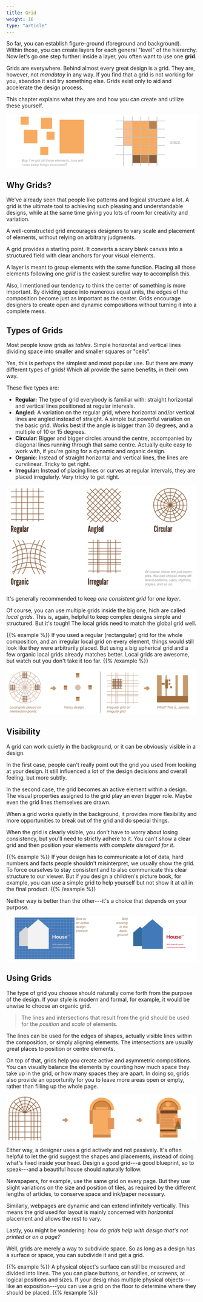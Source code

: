 ```yaml
---
title: Grid
weight: 16
type: "article"
---
```


So far, you can establish figure-ground (foreground and background). Within those, you can create layers for each general "level" of the hierarchy. Now let's go one step further: inside a layer, you often want to use one **grid**.

Grids are everywhere. Behind almost every great design is a grid. They are, however, not _mandatoy_ in any way. If you find that a grid is not working for you, abandon it and try something else. Grids exist only to aid and accelerate the design process.

This chapter explains what they are and how you can create and utilize these yourself.

![Overview of grids in design.](DesignGridsOverview.webp)

## Why Grids?

We've already seen that people like patterns and logical structure a lot. A grid is the ultimate tool to achieving such pleasing and understandable designs, while at the same time giving you lots of room for creativity and variation.

A well-constructed grid encourages designers to vary scale and placement of elements, without relying on arbitrary judgments.

A grid provides a starting point. It converts a scary blank canvas into a structured field with clear anchors for your visual elements. 

A layer is meant to group elements with the same function. Placing all those elements following one _grid_ is the easiest surefire way to accomplish this.

Also, I mentioned our tendency to think the center of something is more important. By dividing space into numerous equal units, the edges of the composition become just as important as the center. Grids encourage designers to create open and dynamic compositions without turning it into a complete mess.

## Types of Grids

Most people know grids as _tables_. Simple horizontal and vertical lines dividing space into smaller and smaller squares or "cells". 

Yes, this is perhaps the simplest and most popular use. But there are many different types of grids! Which all provide the same benefits, in their own way.

These five types are:

-   **Regular:** The type of grid everybody is familiar with: straight horizontal and vertical lines positioned at regular intervals.
-   **Angled:** A variation on the regular grid, where horizontal and/or vertical lines are angled instead of straight. A simple but powerful variation on the basic grid. Works best if the angle is bigger than 30 degrees, and a multiple of 10 or 15 degrees.
-   **Circular**: Bigger and bigger circles around the centre, accompanied by diagonal lines running through that same centre. Actually quite easy to work with, if you're going for a dynamic and organic design.
-   **Organic**: Instead of straight horizontal and vertical lines, the lines are curvilinear. Tricky to get right.
-   **Irregular:** Instead of placing lines or curves at regular intervals, they are placed irregularly. Very tricky to get right.

![Examples of different grid types.](DesignGridsTypes.webp)

It's generally recommended to keep _one consistent grid_ for _one layer_.

Of course, you can use multiple grids inside the big one, hich are called *local grids*. This is, again, helpful to keep complex designs simple and structured. But it's tough! The local grids need to match the global grid well. 

{{% example %}}
If you used a regular (rectangular) grid for the whole composition, and an irregular local grid on every element, things would still look like they were arbitrarily placed. But using a big spherical grid and a few organic local grids already matches better. Local grids are awesome, but watch out you don't take it too far.
{{% /example %}}

![Examples of local grids (within grids).](DesignGridsLocal.webp)

## Visibility

A grid can work quietly in the background, or it can be obviously visible in a design. 

In the first case, people can't really point out the grid you used from looking at your design. It still influenced a lot of the design decisions and overall feeling, but more subtly.

In the second case, the grid becomes an active element within a design. The visual properties assigned to the grid play an even bigger role. Maybe even the grid lines themselves are drawn.

When a grid works quietly in the background, it provides more flexibility and more opportunities to break out of the grid and do special things. 

When the grid is clearly visible, you don't have to worry about losing consistency, but you'll need to strictly adhere to it. You can't show a clear grid and then position your elements _with complete disregard for it_.

{{% example %}}
If your design has to communicate a lot of data, hard numbers and facts people shouldn't misinterpret, we usually show the grid. To force ourselves to stay consistent and to also communicate this clear structure to our viewer. But if you design a children's picture book, for example, you can use a simple grid to help yourself but not show it at _all_ in the final product.
{{% /example %}}

Neither way is better than the other---it's a choice that depends on your purpose.

![Example of visibility of grids.](DesignGridsVisibility.webp)

## Using Grids

The type of grid you choose should naturally come forth from the purpose of the design. If your style is modern and formal, for example, it would be unwise to choose an organic grid.

> The lines and intersections that result from the grid should be used for the *position* and *scale* of elements. 

The lines can be used for the edges of shapes, actually visible lines within the composition, or simply aligning elements. The intersections are usually great places to position or centre elements.

On top of that, grids help you create active and asymmetric compositions. You can visually balance the elements by counting how much space they take up in the grid, or how many spaces they are apart. In doing so, grids also provide an opportunity for you to leave more areas open or empty, rather than filling up the whole page.

![Example of actually _using_ a grid.](DesignGridsUsageExample.webp)

Either way, a designer uses a grid actively and not passively. It's often helpful to let the grid suggest the shapes and placements, instead of doing what's fixed inside your head. Design a good grid---a good blueprint, so to speak---and a beautiful house should naturally follow.

Newspapers, for example, use the same grid on every page. But they use slight variations on the size and position of tiles, as required by the different lengths of articles, to conserve space and ink/paper necessary. 

Similarly, webpages are dynamic and can extend infinitely vertically. This means the grid used for layout is mainly concerned with *horizontal* placement and allows the rest to vary.

Lastly, you might be wondering: *how do grids help with design that's not printed or on a page?* 

Well, grids are merely a way to subdivide space. So as long as a design has a surface or space, you can subdivide it and get a grid.

{{% example %}}
A physical object's surface can still be measured and divided into lines. The you can place buttons, or handles, or screens, at logical positions and sizes. If your desig nhas multiple physical objects---like an exposition---you can use a grid on the floor to determine where they should be placed.
{{% /example %}}